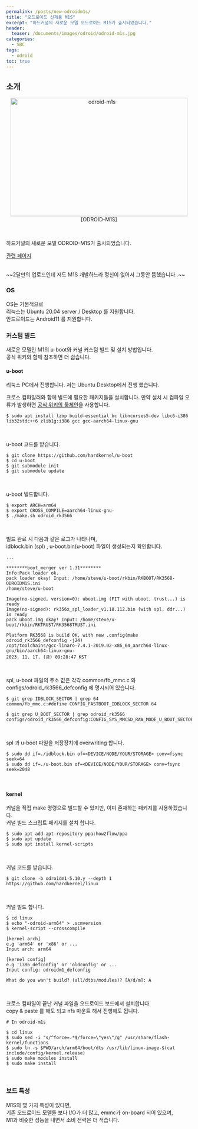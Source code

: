 ```yaml
---
permalink: /posts/new-odroidm1s/
title: "오드로이드 신제품 M1S"
excerpt: "하드커널의 새로운 모델 오드로이드 M1S가 출시되었습니다."
header:
  teaser: /documents/images/odroid/odroid-m1s.jpg
categories:
  - SBC
tags:
  - odroid
toc: true
---
```


## 소개

<p align="center">
  <img src="/documents/images/odroid/odroid-m1s.jpg" alt="odroid-m1s" width="480" height="320"><br>
  <span style="{{ site.img }}">[ODROID-M1S]</span>
</p>
<br>

하드커널의 새로운 모델 ODROID-M1S가 출시되었습니다.<br>

[관련 페이지](https://forum.odroid.com/viewtopic.php?f=211&t=47541)<br>

<br>
~~2달만의 업로드인데 저도 M1S 개발하느라 정신이 없어서 그동안 뜸했습니다..~~<br>

### OS

OS는 기본적으로<br>
리눅스는 <span style="{{ site.code }}">Ubuntu 20.04 server / Desktop</span> 를 지원합니다.<br>
안드로이드는 <span style="{{ site.code }}">Android11</span> 를 지원합니다.<br>

### 커스텀 빌드

새로운 모델인 M1의 u-boot와 커널 커스텀 빌드 및 설치 방법입니다.<br>
공식 위키와 함께 참조하면 더 쉽습니다.<br>

#### u-boot

리눅스 PC에서 진행합니다. 저는 Ubuntu Desktop에서 진행 했습니다.<br>

크로스 컴파일러와 함께 빌드에 필요한 패키지들을 설치합니다. 만약 설치 시 컴파일 오류가 발생하면 [공식 위키의 툴체인](https://wiki.odroid.com/odroid-m1s/board_support/building_u-boot#toolchain)을 사용합니다.
```
$ sudo apt install lzop build-essential bc libncurses5-dev libc6-i386 lib32stdc++6 zlib1g:i386 gcc gcc-aarch64-linux-gnu
```
<br>

u-boot 코드를 받습니다.
```
$ git clone https://github.com/hardkernel/u-boot
$ cd u-boot
$ git submodule init
$ git submodule update
```
<br>

u-boot 빌드합니다.
```
$ export ARCH=arm64
$ export CROSS_COMPILE=aarch64-linux-gnu-
$ ./make.sh odroid_rk3566
```
<br>

빌드 완료 시 다음과 같은 로그가 나타나며,<br>
<span style="{{ site.code }}">idblock.bin (spl)</span> , <span style="{{ site.code }}">u-boot.bin(u-boot)</span> 파일이 생성되는지 확인합니다.
```
...

********boot_merger ver 1.31********
Info:Pack loader ok.
pack loader okay! Input: /home/steve/u-boot/rkbin/RKBOOT/RK3568-ODROIDM1S.ini
/home/steve/u-boot

Image(no-signed, version=0): uboot.img (FIT with uboot, trust...) is ready
Image(no-signed): rk356x_spl_loader_v1.18.112.bin (with spl, ddr...) is ready
pack uboot.img okay! Input: /home/steve/u-boot/rkbin/RKTRUST/RK3568TRUST.ini

Platform RK3568 is build OK, with new .config(make odroid_rk3566_defconfig -j24)
/opt/toolchains/gcc-linaro-7.4.1-2019.02-x86_64_aarch64-linux-gnu/bin/aarch64-linux-gnu-
2023. 11. 17. (금) 09:28:47 KST
```
<br>

spl, u-boot 파일의 주소 값은 각각 <span style="{{ site.code }}">common/fb_mmc.c</span> 와  <span style="{{ site.code }}">configs/odroid_rk3566_defconfig</span> 에 명시되어 있습니다.
```
$ git grep IDBLOCK_SECTOR | grep 64
common/fb_mmc.c:#define CONFIG_FASTBOOT_IDBLOCK_SECTOR 64

$ git grep U_BOOT_SECTOR | grep odroid_rk3566
configs/odroid_rk3566_defconfig:CONFIG_SYS_MMCSD_RAW_MODE_U_BOOT_SECTOR=0x0800
```
<br>

spl 과 u-boot 파일을 저장장치에 overwriting 합니다.
```
$ sudo dd if=./idblock.bin of=<DEVICE/NODE/YOUR/STORAGE> conv=fsync seek=64
$ sudo dd if=./u-boot.bin of=<DEVICE/NODE/YOUR/STORAGE> conv=fsync seek=2048
```
<br>

#### kernel

커널을 직접 make 명령으로 빌드할 수 있지만, 이미 존재하는 패키지를 사용하겠습니다.<br>
커널 빌드 스크립트 패키지를 설치 합니다.
```
$ sudo apt add-apt-repository ppa:how2flow/ppa
$ sudo apt update
$ sudo apt install kernel-scripts
```
<br>

커널 코드를 받습니다.
```
$ git clone -b odroidm1-5.10.y --depth 1 https://github.com/hardkernel/linux
```
<br>

커널 빌드 합니다.
```
$ cd linux
$ echo "-odroid-arm64" > .scmversion
$ kernel-script --crosscompile

[kernel arch]
e.g 'arm64' or 'x86' or ...
Input arch: arm64

[kernel config]
e.g 'i386_defconfig' or 'oldconfig' or ...
Input config: odroidm1_defconfig

What do you wan't build? (all/dtbs/modules)? [A/d/m]: A
```
<br>

크로스 컴파일이 끝난 커널 파일을 오드로이드 보드에서 설치합니다.<br>
<span style="{{ site.code }}">copy & paste</span> 를 해도 되고 <span style="{{ site.code }}">nfs 마운트</span> 해서 진행해도 됩니다.<br>
```
# In odroid-m1s

$ cd linux
$ sudo sed -i "s/^force=.*$/force=\"yes\"/g" /usr/share/flash-kernel/functions
$ sudo ln -s $PWD/arch/arm64/boot/dts /usr/lib/linux-image-$(cat include/config/kernel.release)
$ sudo make modules install
$ sudo make install
```
<br>

### 보드 특성

M1S의 몇 가지 특성이 있다면,<br>
기존 오드로이드 모델들 보다 I/O가 더 많고, emmc가 on-board 되어 있으며,<br>
M1과 비슷한 성능을 내면서 소비 전력은 더 적습니다.<br>
